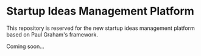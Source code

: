 # Startup Ideas Management Platform

This repository is reserved for the new startup ideas management platform based on Paul Graham's framework.

Coming soon...
